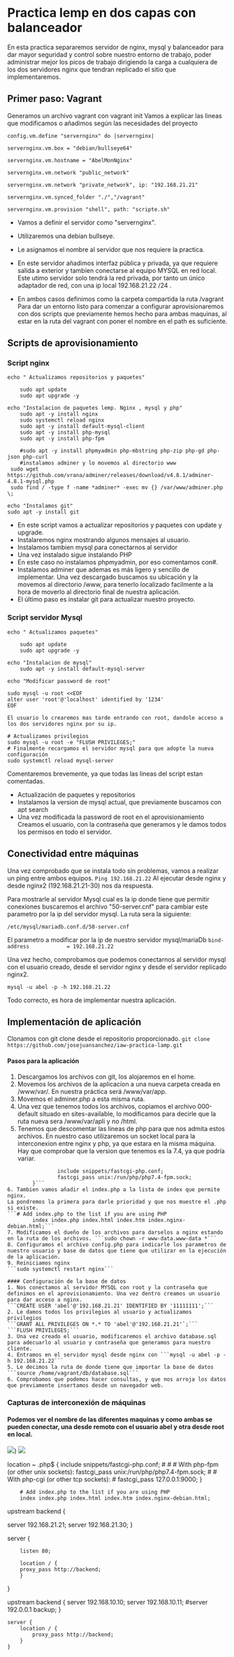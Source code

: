 # Practica lemp en dos capas con balanceador
En esta practica separaremos servidor de nginx, mysql y balanceador para dar mayor seguridad y control sobre nuestro entorno de trabajo, poder administrar mejor los picos de trabajo dirigiendo la carga a cualquiera de los dos servidores nginx que tendran replicado el sitio que implementaremos.

## Primer paso: Vagrant
Generamos un archivo vagrant con vagrant init
Vamos a explicar las lineas que modificamos o añadimos según las necesidades del proyecto


    config.vm.define "servernginx" do |servernginx|

    servernginx.vm.box = "debian/bullseye64"

    servernginx.vm.hostname = "AbelMonNginx"

    servernginx.vm.network "public_network"

    servernginx.vm.network "private_network", ip: "192.168.21.21"

    servernginx.vm.synced_folder "./","/vagrant"

    servernginx.vm.provision "shell", path: "scripte.sh"


* Vamos a definir el servidor como "servernginx". 

* Utilizaremos una debian bullseye.
* Le asignamos el nombre al servidor que nos requiere la practica. 
* En este servidor añadimos interfaz pública y privada, ya que requiere salida a exterior y tambien conectarse al equipo MYSQL en red local. Este utimo servidor solo tendrá la red privada, por tanto un único adaptador de red, con una ip local 192.168.21.22 /24 .
* En ambos casos definimos como la carpeta compartida la ruta /vagrant
Para dar un entorno listo para comenzar a configurar aprovisionaremos con dos scripts que previamente hemos hecho para ambas maquinas, al estar en la ruta del vagrant con poner el nombre en el path es suficiente.


## Scripts de aprovisionamiento
### Script nginx

```
echo " Actualizamos repositorios y paquetes"

    sudo apt update 
    sudo apt upgrade -y

echo "Instalacion de paquetes lemp. Nginx , mysql y php"
    sudo apt -y install nginx 
    sudo systemctl reload nginx
    sudo apt -y install default-mysql-client
    sudo apt -y install php-mysql
    sudo apt -y install php-fpm

    #sudo apt -y install phpmyadmin php-mbstring php-zip php-gd php-json php-curl
    #instalamos adminer y lo movemos al directorio www
 sudo wget https://github.com/vrana/adminer/releases/download/v4.8.1/adminer-4.8.1-mysql.php
 sudo find / -type f -name *adminer* -exec mv {} /var/www/adminer.php \; 

echo "Instalamos git"
sudo apt -y install git
```

* En este script vamos a actualizar repositorios y paquetes con update y upgrade.
* Instalaremos nginx mostrando algunos mensajes al usuario.
* Instalamos tambien mysql para conectarnos al servidor
* Una vez instalado sigue instalando PHP
* En este caso no instalamos phpmyadmin, por eso comentamos con#.
* Instalamos adminer que ademas es más ligero y sencillo de implementar. Una vez descargado buscamos su ubicación y la movemos al directorio /www, para tenerlo localizado facilmente a la hora de moverlo al directorio final de nuestra aplicación.
* El último paso es instalar git para actualizar nuestro proyecto.

### Script servidor Mysql

```
echo " Actualizamos paquetes"

    sudo apt update
    sudo apt upgrade -y

echo "Instalacion de mysql"
    sudo apt -y install default-mysql-server
    
echo "Modificar password de root"

sudo mysql -u root <<EOF
alter user 'root'@'localhost' identified by '1234'
EOF

El usuario lo crearemos mas tarde entrando con root, dandole acceso a los dos servidores nginx por su ip.

# Actualizamos privilegios
sudo mysql -u root -e "FLUSH PRIVILEGES;"
# Finalmente recargamos el servidor mysql para que adopte la nueva configuración
sudo systemctl reload mysql-server
```
Comentaremos brevemente, ya que todas las lineas del script estan comentadas.

* Actualización de paquetes y repositorios
* Instalamos la version de mysql actual, que previamente buscamos con apt search
* Una vez modificada la password de root en el aprovisionamiento  Creamos el usuario, con la contraseña que generamos y le damos todos los permisos en todo el servidor.


## Conectividad entre máquinas

Una vez comprobado que se instala todo sin problemas, vamos a realizar un ping entre ambos equipos.
``` Ping 192.168.21.22 ```
Al ejecutar desde nginx y desde nginx2 (192.168.21.21-30) nos da respuesta.

Para mostrarle al servidor Mysql cual es la ip donde tiene que permitir conexiones buscaremos el archivo "50-server.cnf" para cambiar este parametro por la ip del servidor mysql. 
La ruta sera la siguiente:
```
/etc/mysql/mariadb.conf.d/50-server.cnf
```
El parametro a modificar por la ip de nuestro servidor mysql/mariaDb
```bind-address            = 192.168.21.22```

Una vez hecho, comprobamos que podemos conectarnos al servidor mysql con el usuario creado, desde el servidor nginx y desde el servidor replicado nginx2.
```
mysql -u abel -p -h 192.168.21.22
```
Todo correcto, es hora de implementar nuestra aplicación.

## Implementación de aplicación

Clonamos con git clone desde el repositorio proporcionado.
```git clone https://github.com/josejuansanchez/iaw-practica-lamp.git```
#### Pasos para la aplicación
1. Descargamos los archivos con git, los alojaremos en el home.
2. Movemos los archivos de la aplicacíon a una nueva carpeta creada en /www/var/.
En nuestra práctica será /www/var/app.
3. Movemos el adminer.php a esta misma ruta.
4. Una vez que tenemos todos los archivos, copiamos el archivo 000-default situado en sites-available, lo modificamos para decirle que la ruta nueva sera /www/var/apli y no /html.
5. Tenemos que descomentar las lineas de php para que nos admita estos archivos.
 En nuestro caso utilizaremos un socket local para la interconexion entre nginx y php, ya que estara en la misma máquina. Hay que comprobar que la version que tenemos es la 7.4, ya que podría variar.
```location ~ \.php$ {
                include snippets/fastcgi-php.conf;
                fastcgi_pass unix:/run/php/php7.4-fpm.sock;
        }```
6. Tambien vamos añadir el index.php a la lista de index que permite nginx.
La pondremos la primera para darle prioridad y que nos muestre el .php si existe.
```# Add index.php to the list if you are using PHP
        index index.php index.html index.htm index.nginx-debian.html;```
7. Modificamos el dueño de los archivos para darselos a nginx estando en la ruta de los archivos. ```sudo chown -r www-data.www-data *```
8. Configuramos el archivo config.php para indicarle los parametros de nuestro usuario y base de datos que tiene que utilizar en la ejecución de la aplicación.
9. Reiniciamos nginx
```sudo systemctl restart nginx```

#### Configuración de la base de datos
1. Nos conectamos al servidor MYSQL con root y la contraseña que definimos en el aprovisionamiento. Una vez dentro creamos un usuario para dar acceso a nginx.
```CREATE USER 'abel'@'192.168.21.21' IDENTIFIED BY '11111111';```
2. Le damos todos los privilegios al usuario y actualizamos privilegios
```GRANT ALL PRIVILEGES ON *.* TO 'abel'@'192.168.21.21'`;```
```FLUSH PRIVILEGES;```
3. Una vez creado el usuario, modificaremos el archivo database.sql para adecuarlo al usuario y contraseña que generamos para nuestro cliente. 
4. Entramos en el servidor mysql desde nginx con ```mysql -u abel -p -h 192.168.21.22```
5. Le decimos la ruta de donde tiene que importar la base de datos
```source /home/vagrant/db/database.sql```
6. Comprobamos que podemos hacer consultas, y que nos arroja los datos que previamente insertamos desde un navegador web.

``````
### Capturas de interconexión de máquinas

#### Podemos ver el nombre de las diferentes maquinas y como ambas se pueden conectar, una desde remoto con el usuario abel y otra desde root en local.


![](https://github.com/abelmrd/Practica-LEMP/blob/main/capturas/conexiongnginxmysql.PNG))
![](capturas/conexionnginx2.PNG)


 location ~ \.php$ {
                include snippets/fastcgi-php.conf;
        #
        #       # With php-fpm (or other unix sockets):
                fastcgi_pass unix:/run/php/php7.4-fpm.sock;
        #       # With php-cgi (or other tcp sockets):
        #       fastcgi_pass 127.0.0.1:9000;
        }

        # Add index.php to the list if you are using PHP
        index index.php index.html index.htm index.nginx-debian.html;



        
upstream backend {

 server 192.168.21.21;
 server 192.168.21.30;
}

server {

        listen 80;

        location / {
        proxy_pass http://backend;
        }
}


 upstream backend {
        server 192.168.10.10;
        server 192.168.10.11;
        #server 192.0.0.1 backup;
    }

    server {
        location / {
            proxy_pass http://backend;
        }
    }
